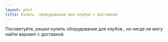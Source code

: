 ```yaml
---
layout: post 
title: Купить  оборудование для клубов с доставкой 
--- 
```

Посоветуйте, решил купить  оборудование для клубов , но нигде не могу найти вариант с доставкой.